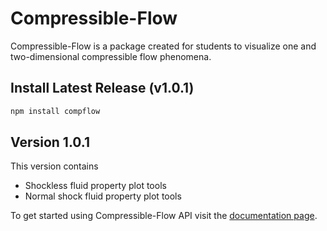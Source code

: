 # Compressible-Flow

Compressible-Flow is a package created for students to visualize one and two-dimensional compressible flow phenomena.

## Install Latest Release (v1.0.1) 
```Bash 
npm install compflow
```
## Version 1.0.1
This version contains
* Shockless fluid property plot tools 
* Normal shock fluid property plot tools 

To get started using Compressible-Flow API visit the [documentation page](https://naveentayyebi.github.io/Compressible-Flow/).




